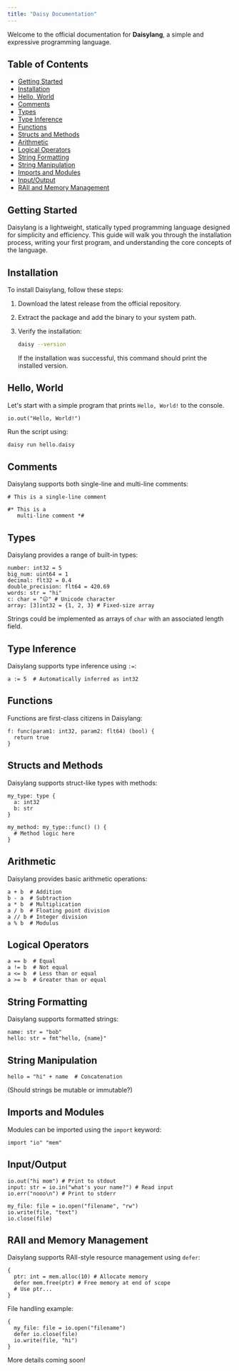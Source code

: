 ```yaml
---
title: "Daisy Documentation"
---
```


Welcome to the official documentation for **Daisylang**, a simple and expressive programming language.

## Table of Contents

- [Getting Started](#getting-started)
- [Installation](#installation)
- [Hello, World](#hello-world)
- [Comments](#comments)
- [Types](#types)
- [Type Inference](#type-inference)
- [Functions](#functions)
- [Structs and Methods](#structs-and-methods)
- [Arithmetic](#arithmetic)
- [Logical Operators](#logical-operators)
- [String Formatting](#string-formatting)
- [String Manipulation](#string-manipulation)
- [Imports and Modules](#imports-and-modules)
- [Input/Output](#inputoutput)
- [RAII and Memory Management](#raii-and-memory-management)

## Getting Started

Daisylang is a lightweight, statically typed programming language designed for simplicity and efficiency. This guide will walk you through the installation process, writing your first program, and understanding the core concepts of the language.

## Installation

To install Daisylang, follow these steps:

1. Download the latest release from the official repository.
2. Extract the package and add the binary to your system path.
3. Verify the installation:

   ```sh
   daisy --version
   ```

   If the installation was successful, this command should print the installed version.

## Hello, World

Let's start with a simple program that prints `Hello, World!` to the console.

```daisy
io.out("Hello, World!")
```

Run the script using:

```sh
daisy run hello.daisy
```

## Comments

Daisylang supports both single-line and multi-line comments:

```daisy
# This is a single-line comment

#* This is a
   multi-line comment *#
```

## Types

Daisylang provides a range of built-in types:

```daisy
number: int32 = 5
big_num: uint64 = 1
decimal: flt32 = 0.4
double_precision: flt64 = 420.69
words: str = "hi"
c: char = "😖" # Unicode character
array: [3]int32 = {1, 2, 3} # Fixed-size array
```

Strings could be implemented as arrays of `char` with an associated length field.

## Type Inference

Daisylang supports type inference using `:=`:

```daisy
a := 5  # Automatically inferred as int32
```

## Functions

Functions are first-class citizens in Daisylang:

```daisy
f: func(param1: int32, param2: flt64) (bool) {
  return true
}
```

## Structs and Methods

Daisylang supports struct-like types with methods:

```daisy
my_type: type {
  a: int32
  b: str
}

my_method: my_type::func() () {
  # Method logic here
}
```

## Arithmetic

Daisylang provides basic arithmetic operations:

```daisy
a + b  # Addition
b - a  # Subtraction
a * b  # Multiplication
a / b  # Floating point division
a // b # Integer division
a % b  # Modulus
```

## Logical Operators

```daisy
a == b  # Equal
a != b  # Not equal
a <= b  # Less than or equal
a >= b  # Greater than or equal
```

## String Formatting

Daisylang supports formatted strings:

```daisy
name: str = "bob"
hello: str = fmt"hello, {name}"
```

## String Manipulation

```daisy
hello = "hi" + name  # Concatenation
```

(Should strings be mutable or immutable?)

## Imports and Modules

Modules can be imported using the `import` keyword:

```daisy
import "io" "mem"
```

## Input/Output

```daisy
io.out("hi mom") # Print to stdout
input: str = io.in("what's your name?") # Read input
io.err("nooo\n") # Print to stderr

my_file: file = io.open("filename", "rw")
io.write(file, "text")
io.close(file)
```

## RAII and Memory Management

Daisylang supports RAII-style resource management using `defer`:

```daisy
{
  ptr: int = mem.alloc(10) # Allocate memory
  defer mem.free(ptr) # Free memory at end of scope
  # Use ptr...
}
```

File handling example:

```daisy
{
  my_file: file = io.open("filename")
  defer io.close(file)
  io.write(file, "hi")
}
```

More details coming soon!

